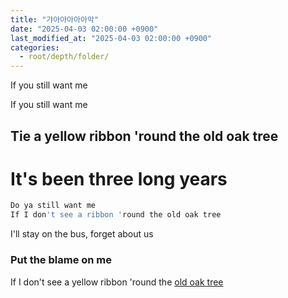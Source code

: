 ```yaml
---
title: "갸아아아아아악"
date: "2025-04-03 02:00:00 +0900"
last_modified_at: "2025-04-03 02:00:00 +0900"
categories: 
  - root/depth/folder/
---
```


If you still want me

If you still want me<br/>

## Tie a yellow ribbon 'round the old oak tree
# It's been three long years

```javascript
Do ya still want me
If I don't see a ribbon 'round the old oak tree
```

I'll stay on the bus, forget about us

### Put the blame on me


If I don't see a yellow ribbon 'round the [old oak tree](https://movingwoo.github.io)
